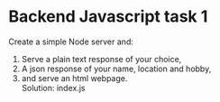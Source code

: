 # Backend Javascript task 1
Create a simple Node server and:
1. Serve a plain text response of your choice,
2. A json response of your name, location and hobby,
3. and serve an html webpage.  
Solution: index.js